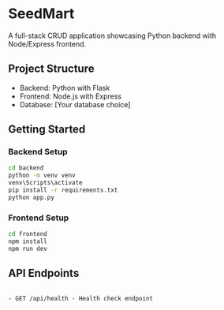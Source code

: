 # SeedMart

A full-stack CRUD application showcasing Python backend with Node/Express frontend.

## Project Structure

- Backend: Python with Flask
- Frontend: Node.js with Express
- Database: [Your database choice]

## Getting Started

### Backend Setup

```bash
cd backend
python -m venv venv
venv\Scripts\activate
pip install -r requirements.txt
python app.py
```

### Frontend Setup

```bash
cd frontend
npm install
npm run dev
```

## API Endpoints

```text

- GET /api/health - Health check endpoint

```
